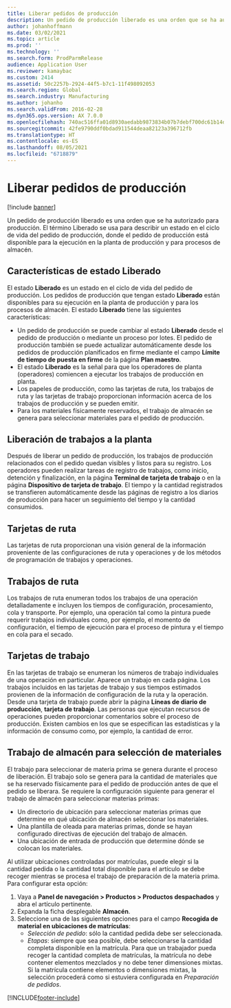 ```yaml
---
title: Liberar pedidos de producción
description: Un pedido de producción liberado es una orden que se ha autorizado para producción. El término Liberado se usa para describir un estado en el ciclo de vida del pedido de producción, donde el pedido de producción está disponible para la ejecución en la planta de producción y para procesos de almacén.
author: johanhoffmann
ms.date: 03/02/2021
ms.topic: article
ms.prod: ''
ms.technology: ''
ms.search.form: ProdParmRelease
audience: Application User
ms.reviewer: kamaybac
ms.custom: 2414
ms.assetid: 50c2257b-2924-44f5-b7c1-11f498092053
ms.search.region: Global
ms.search.industry: Manufacturing
ms.author: johanho
ms.search.validFrom: 2016-02-28
ms.dyn365.ops.version: AX 7.0.0
ms.openlocfilehash: 740ac516ffa01d8930aedabb9873834b07b7debf700dc61b14d93ac8d6dcd086
ms.sourcegitcommit: 42fe9790ddf0bdad911544deaa82123a396712fb
ms.translationtype: HT
ms.contentlocale: es-ES
ms.lasthandoff: 08/05/2021
ms.locfileid: "6718879"
---
```

# <a name="release-production-orders"></a>Liberar pedidos de producción

[!include [banner](../includes/banner.md)]

Un pedido de producción liberado es una orden que se ha autorizado para producción. El término Liberado se usa para describir un estado en el ciclo de vida del pedido de producción, donde el pedido de producción está disponible para la ejecución en la planta de producción y para procesos de almacén.

## <a name="characteristics-of-the-released-state"></a>Características de estado Liberado

El estado **Liberado** es un estado en el ciclo de vida del pedido de producción. Los pedidos de producción que tengan estado **Liberado** están disponibles para su ejecución en la planta de producción y para los procesos de almacén. El estado **Liberado** tiene las siguientes características:

- Un pedido de producción se puede cambiar al estado **Liberado** desde el pedido de producción o mediante un proceso por lotes. El pedido de producción también se puede actualizar automáticamente desde los pedidos de producción planificados en firme mediante el campo **Límite de tiempo de puesta en firme** de la página **Plan maestro**.
- El estado **Liberado** es la señal para que los operadores de planta (operadores) comiencen a ejecutar los trabajos de producción en planta.
- Los papeles de producción, como las tarjetas de ruta, los trabajos de ruta y las tarjetas de trabajo proporcionan información acerca de los trabajos de producción y se pueden emitir.
- Para los materiales físicamente reservados, el trabajo de almacén se genera para seleccionar materiales para el pedido de producción.

## <a name="releasing-jobs-to-the-shop-floor"></a>Liberación de trabajos a la planta

Después de liberar un pedido de producción, los trabajos de producción relacionados con el pedido quedan visibles y listos para su registro. Los operadores pueden realizar tareas de registro de trabajos, como inicio, detención y finalización, en la página **Terminal de tarjeta de trabajo** o en la página **Dispositivo de tarjeta de trabajo**. El tiempo y la cantidad registrados se transfieren automáticamente desde las páginas de registro a los diarios de producción para hacer un seguimiento del tiempo y la cantidad consumidos.

## <a name="route-cards"></a>Tarjetas de ruta

Las tarjetas de ruta proporcionan una visión general de la información proveniente de las configuraciones de ruta y operaciones y de los métodos de programación de trabajos y operaciones.

## <a name="route-jobs"></a>Trabajos de ruta

Los trabajos de ruta enumeran todos los trabajos de una operación detalladamente e incluyen los tiempos de configuración, procesamiento, cola y transporte. Por ejemplo, una operación tal como la pintura puede requerir trabajos individuales como, por ejemplo, el momento de configuración, el tiempo de ejecución para el proceso de pintura y el tiempo en cola para el secado.

## <a name="job-cards"></a>Tarjetas de trabajo

En las tarjetas de trabajo se enumeran los números de trabajo individuales de una operación en particular. Aparece un trabajo en cada página. Los trabajos incluidos en las tarjetas de trabajo y sus tiempos estimados provienen de la información de configuración de la ruta y la operación. Desde una tarjeta de trabajo puede abrir la página **Líneas de diario de producción**, **tarjeta de trabajo**. Las personas que ejecutan recursos de operaciones pueden proporcionar comentarios sobre el proceso de producción. Existen cambios en los que se especifican las estadísticas y la información de consumo como, por ejemplo, la cantidad de error.

## <a name="warehouse-work-for-raw-material-picking"></a>Trabajo de almacén para selección de materiales

El trabajo para seleccionar de materia prima se genera durante el proceso de liberación. El trabajo solo se genera para la cantidad de materiales que se ha reservado físicamente para el pedido de producción antes de que el pedido se liberara. Se requiere la configuración siguiente para generar el trabajo de almacén para seleccionar materias primas:

- Un directorio de ubicación para seleccionar materias primas que determine en qué ubicación de almacén seleccionar los materiales.
- Una plantilla de oleada para materias primas, donde se hayan configurado directivas de ejecución del trabajo de almacén.
- Una ubicación de entrada de producción que determine dónde se colocan los materiales.

Al utilizar ubicaciones controladas por matrículas, puede elegir si la cantidad pedida o la cantidad total disponible para el artículo se debe recoger mientras se procesa el trabajo de preparación de la materia prima. Para configurar esta opción:

1. Vaya a **Panel de navegación \> Productos \> Productos despachados** y abra el artículo pertinente.
1. Expanda la ficha desplegable **Almacén**.
1. Seleccione una de las siguientes opciones para el campo **Recogida de material en ubicaciones de matrículas**:
    - *Selección de pedido*: sólo la cantidad pedida debe ser seleccionada.
    - *Etapas*: siempre que sea posible, debe seleccionarse la cantidad completa disponible en la matrícula. Para que un trabajador pueda recoger la cantidad completa de matrículas, la matrícula no debe contener elementos mezclados y no debe tener dimensiones mixtas. Si la matrícula contiene elementos o dimensiones mixtas, la selección procederá como si estuviera configurada en *Preparación de pedidos*.

[!INCLUDE[footer-include](../../includes/footer-banner.md)]
